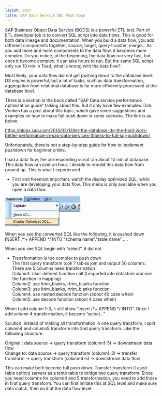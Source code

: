 ```yaml
---
layout: post
title: SAP Data Service SQL Push Down
---
```


SAP Business Object Data Service (BODS) is a powerful ETL tool. Part of ETL developer job is to convert SQL script into data flows. This is good for both data lineage and documentation. When you build a data flow, you add different components together, source, target, query transfer, merge…  As you add more and more components to the data flow, it becomes more complex.  Do you notice, at the beginning, the data flow run very fast, but once it become complex, it can take hours to run. But the same SQL script only run 10 min in Toad, what is wrong with the data flow?

 Most likely, your data flow did not get pushing down to the database level. DS engine is powerful, but a lot of tasks, such as data transformation, aggregation from relational database is far more efficiently processed at the database level. 
 
There is a section in the book called "SAP Data service performance optimization guide" talking about this. But it only have few examples.
Dirk Venken has a post about this topic, which gave some suggestions and examples on how to make full push down in some scenario.  The link is as below. 

<https://blogs.sap.com/2014/02/13/let-the-database-do-the-hard-work-better-performance-in-sap-data-services-thanks-to-full-sql-pushdown/>  


Unfortunately, there is not a step-by-step guide for how to implement pushdown for beginner online.

I had a data flow, the corresponding script ran about 10 min at database. This data flow ran over an hour. I decide to rebuild this data flow from ground up.  This is what I experienced.

* First and foremost important, watch the display optimized SQL, while you are developing your data flow. This menu is only available when you open a data flow. 

<img src="/images/blog17/optimize.PNG" >  

When you see the converted SQL like the following, it is pushed down  
INSERT /*+ APPEND */ INTO "schema name"."table name" ….  

When you see SQL begin with “select”, it did not  

* Transformation is too complex to push down  
The first query transform took 7 tables join and output 50 columns.   There are 5 columns need transformation  
  Column1: User defined function call (I imported into datastore and use the function in mapping)  
	Column2: use ltrim_blanks, rtrim_blanks function  
	Column3: use ltrim_blanks, rtrim_blanks function  
 	Column4: use nested decode function (about 40 case when)  
	Column5: use decode function (about 4 case when)  

When I add column 1-3, it still show “insert /*+ APPEND */ INTO”. Once I add column 4 transformation, it became “select…”

Solution: instead of making all transformation in one query transform, I split column4 and column5 transform into 2nd query transform.  Like the following structure 

Original :   data source -> query transform (column1-5) -> downstream data flow  
Change to:   data source -> query transform (column1-3) -> transfer transform -> query transform (column4-5) -> downstream data flow

This can make both become full push down.  Transfer transform (I used table option) servers as a temp table to bridge two query transform. Since you need columns for column4 and 5 transformation, you need to add those in first query transform.  You can first imitate this at SQL level and make sure data match, then do it at the data flow level.   



